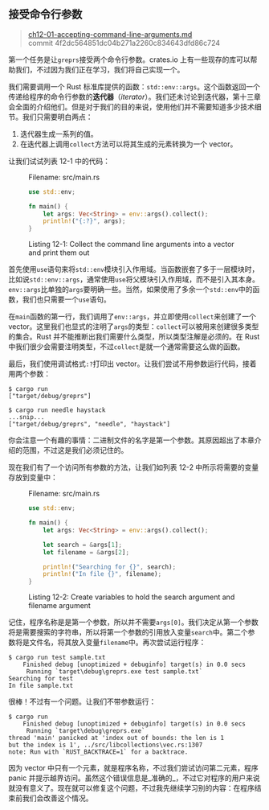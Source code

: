 ## 接受命令行参数

> [ch12-01-accepting-command-line-arguments.md](https://github.com/rust-lang/book/blob/master/second-edition/src/ch12-01-accepting-command-line-arguments.md)
> <br>
> commit 4f2dc564851dc04b271a2260c834643dfd86c724

第一个任务是让`greprs`接受两个命令行参数。crates.io 上有一些现存的库可以帮助我们，不过因为我们正在学习，我们将自己实现一个。

我们需要调用一个 Rust 标准库提供的函数：`std::env::args`。这个函数返回一个传递给程序的命令行参数的**迭代器**（*iterator*）。我们还未讨论到迭代器，第十三章会全面的介绍他们。但是对于我们的目的来说，使用他们并不需要知道多少技术细节。我们只需要明白两点：

1. 迭代器生成一系列的值。
2. 在迭代器上调用`collect`方法可以将其生成的元素转换为一个 vector。

让我们试试列表 12-1 中的代码：

<figure>
<span class="filename">Filename: src/main.rs</span>

```rust
use std::env;

fn main() {
    let args: Vec<String> = env::args().collect();
    println!("{:?}", args);
}
```

<figcaption>

Listing 12-1: Collect the command line arguments into a vector and print them out

</figcaption>
</figure>

<!-- Will add wingdings in libreoffice /Carol -->

首先使用`use`语句来将`std::env`模块引入作用域。当函数嵌套了多于一层模块时，比如说`std::env::args`，通常使用`use`将父模块引入作用域，而不是引入其本身。`env::args`比单独的`args`要明确一些。当然，如果使用了多余一个`std::env`中的函数，我们也只需要一个`use`语句。

在`main`函数的第一行，我们调用了`env::args`，并立即使用`collect`来创建了一个 vector。这里我们也显式的注明了`args`的类型：`collect`可以被用来创建很多类型的集合。Rust 并不能推断出我们需要什么类型，所以类型注解是必须的。在 Rust 中我们很少会需要注明类型，不过`collect`是就一个通常需要这么做的函数。

最后，我们使用调试格式`:?`打印出 vector。让我们尝试不用参数运行代码，接着用两个参数：

```
$ cargo run
["target/debug/greprs"]

$ cargo run needle haystack
...snip...
["target/debug/greprs", "needle", "haystack"]
```

你会注意一个有趣的事情：二进制文件的名字是第一个参数。其原因超出了本章介绍的范围，不过这是我们必须记住的。

现在我们有了一个访问所有参数的方法，让我们如列表 12-2 中所示将需要的变量存放到变量中：

<figure>
<span class="filename">Filename: src/main.rs</span>

```rust
use std::env;

fn main() {
    let args: Vec<String> = env::args().collect();

    let search = &args[1];
    let filename = &args[2];

    println!("Searching for {}", search);
    println!("In file {}", filename);
}
```

<figcaption>

Listing 12-2: Create variables to hold the search argument and filename argument

</figcaption>
</figure>

<!-- Will add ghosting and wingdings in libreoffice /Carol -->

记住，程序名称是是第一个参数，所以并不需要`args[0]`。我们决定从第一个参数将是需要搜索的字符串，所以将第一个参数的引用放入变量`search`中。第二个参数将是文件名，将其放入变量`filename`中。再次尝试运行程序：

```
$ cargo run test sample.txt
    Finished debug [unoptimized + debuginfo] target(s) in 0.0 secs
     Running `target\debug\greprs.exe test sample.txt`
Searching for test
In file sample.txt
```

很棒！不过有一个问题。让我们不带参数运行：

```
$ cargo run
    Finished debug [unoptimized + debuginfo] target(s) in 0.0 secs
     Running `target\debug\greprs.exe`
thread 'main' panicked at 'index out of bounds: the len is 1
but the index is 1', ../src/libcollections\vec.rs:1307
note: Run with `RUST_BACKTRACE=1` for a backtrace.
```

因为 vector 中只有一个元素，就是程序名称，不过我们尝试访问第二元素，程序 panic 并提示越界访问。虽然这个错误信息是_准确的_，不过它对程序的用户来说就没有意义了。现在就可以修复这个问题，不过我先继续学习别的内容：在程序结束前我们会改善这个情况。
